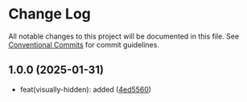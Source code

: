 # Change Log

All notable changes to this project will be documented in this file.
See [Conventional Commits](https://conventionalcommits.org) for commit guidelines.

## 1.0.0 (2025-01-31)

* feat(visually-hidden): added ([4ed5560](https://gitlab.optimacros.com/fe/ui-kit/commit/4ed5560))
